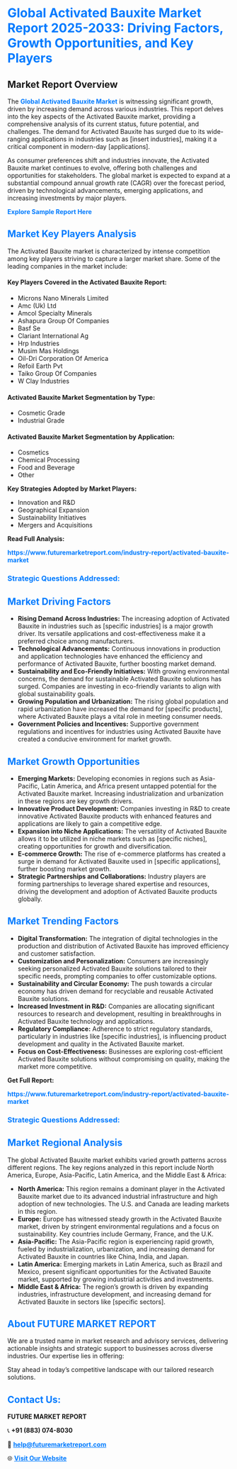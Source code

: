 <h1 style="color: #007BFF;">Global Activated Bauxite Market Report 2025-2033: Driving Factors, Growth Opportunities, and Key Players</h1>

<section id="overview">
<h2>Market Report Overview</h2>
<p>The <a href="https://www.futuremarketreport.com/industry-report/activated-bauxite-market" style="color: #007BFF; text-decoration: none;"><strong>Global Activated Bauxite Market</strong></a> is witnessing significant growth, driven by increasing demand across various industries. This report delves into the key aspects of the Activated Bauxite market, providing a comprehensive analysis of its current status, future potential, and challenges. The demand for Activated Bauxite has surged due to its wide-ranging applications in industries such as [insert industries], making it a critical component in modern-day [applications].</p>
<p>As consumer preferences shift and industries innovate, the Activated Bauxite market continues to evolve, offering both challenges and opportunities for stakeholders. The global market is expected to expand at a substantial compound annual growth rate (CAGR) over the forecast period, driven by technological advancements, emerging applications, and increasing investments by major players.</p>
</section>

<section id="overview">
<p><a href="https://www.futuremarketreport.com/request-sample/reportId=29980" style="color: #007BFF; text-decoration: none;"><strong>Explore Sample Report Here</strong></a></p>
</section>

<section id="key-players">
<h2 style="color: #007BFF;">Market Key Players Analysis</h2>
<p>The Activated Bauxite market is characterized by intense competition among key players striving to capture a larger market share. Some of the leading companies in the market include:</p>
<h4>Key Players Covered in the Activated Bauxite Report:</h4>
<ul><li>Microns Nano Minerals Limited</li><li>Amc (Uk) Ltd</li><li>Amcol Specialty Minerals</li><li>Ashapura Group Of Companies</li><li>Basf Se</li><li>Clariant International Ag</li><li>Hrp Industries</li><li>Musim Mas Holdings</li><li>Oil-Dri Corporation Of America</li><li>Refoil Earth Pvt</li><li>Taiko Group Of Companies</li><li>W Clay Industries</li></ul>
<h4>Activated Bauxite Market Segmentation by Type:</h4>
<ul><li>Cosmetic Grade</li><li>Industrial Grade</li></ul>

<h4>Activated Bauxite Market Segmentation by Application:</h4>
<ul><li>Cosmetics</li><li>Chemical Processing</li><li>Food and Beverage</li><li>Other</li></ul>
<p><strong>Key Strategies Adopted by Market Players:</strong></p>
<ul>
<li>Innovation and R&D</li>
<li>Geographical Expansion</li>
<li>Sustainability Initiatives</li>
<li>Mergers and Acquisitions</li>
</ul>
</section>

<section>
<p><strong>Read Full Analysis: </strong></p><a href="https://www.futuremarketreport.com/industry-report/activated-bauxite-market" style="color: #007BFF; text-decoration: none;"><strong>https://www.futuremarketreport.com/industry-report/activated-bauxite-market</strong></a>
<h3 style="color: #007BFF;">Strategic Questions Addressed:</h3>
</section>

<section id="driving-factors">
<h2 style="color: #007BFF;">Market Driving Factors</h2>
<ul>
<li><strong>Rising Demand Across Industries:</strong> The increasing adoption of Activated Bauxite in industries such as [specific industries] is a major growth driver. Its versatile applications and cost-effectiveness make it a preferred choice among manufacturers.</li>
<li><strong>Technological Advancements:</strong> Continuous innovations in production and application technologies have enhanced the efficiency and performance of Activated Bauxite, further boosting market demand.</li>
<li><strong>Sustainability and Eco-Friendly Initiatives:</strong> With growing environmental concerns, the demand for sustainable Activated Bauxite solutions has surged. Companies are investing in eco-friendly variants to align with global sustainability goals.</li>
<li><strong>Growing Population and Urbanization:</strong> The rising global population and rapid urbanization have increased the demand for [specific products], where Activated Bauxite plays a vital role in meeting consumer needs.</li>
<li><strong>Government Policies and Incentives:</strong> Supportive government regulations and incentives for industries using Activated Bauxite have created a conducive environment for market growth.</li>
</ul>
</section>

<section id="growth-opportunities">
<h2 style="color: #007BFF;">Market Growth Opportunities</h2>
<ul>
<li><strong>Emerging Markets:</strong> Developing economies in regions such as Asia-Pacific, Latin America, and Africa present untapped potential for the Activated Bauxite market. Increasing industrialization and urbanization in these regions are key growth drivers.</li>
<li><strong>Innovative Product Development:</strong> Companies investing in R&D to create innovative Activated Bauxite products with enhanced features and applications are likely to gain a competitive edge.</li>
<li><strong>Expansion into Niche Applications:</strong> The versatility of Activated Bauxite allows it to be utilized in niche markets such as [specific niches], creating opportunities for growth and diversification.</li>
<li><strong>E-commerce Growth:</strong> The rise of e-commerce platforms has created a surge in demand for Activated Bauxite used in [specific applications], further boosting market growth.</li>
<li><strong>Strategic Partnerships and Collaborations:</strong> Industry players are forming partnerships to leverage shared expertise and resources, driving the development and adoption of Activated Bauxite products globally.</li>
</ul>
</section>

<section id="trending-factors">
<h2 style="color: #007BFF;">Market Trending Factors</h2>
<ul>
<li><strong>Digital Transformation:</strong> The integration of digital technologies in the production and distribution of Activated Bauxite has improved efficiency and customer satisfaction.</li>
<li><strong>Customization and Personalization:</strong> Consumers are increasingly seeking personalized Activated Bauxite solutions tailored to their specific needs, prompting companies to offer customizable options.</li>
<li><strong>Sustainability and Circular Economy:</strong> The push towards a circular economy has driven demand for recyclable and reusable Activated Bauxite solutions.</li>
<li><strong>Increased Investment in R&D:</strong> Companies are allocating significant resources to research and development, resulting in breakthroughs in Activated Bauxite technology and applications.</li>
<li><strong>Regulatory Compliance:</strong> Adherence to strict regulatory standards, particularly in industries like [specific industries], is influencing product development and quality in the Activated Bauxite market.</li>
<li><strong>Focus on Cost-Effectiveness:</strong> Businesses are exploring cost-efficient Activated Bauxite solutions without compromising on quality, making the market more competitive.</li>
</ul>
</section>

<section>
<p><strong>Get Full Report: </strong></p><a href="https://www.futuremarketreport.com/industry-report/activated-bauxite-market" style="color: #007BFF; text-decoration: none;"><strong>https://www.futuremarketreport.com/industry-report/activated-bauxite-market</strong></a>
<h3 style="color: #007BFF;">Strategic Questions Addressed:</h3>
</section>


<section id="regional-analysis">
<h2 style="color: #007BFF;">Market Regional Analysis</h2>
<p>The global Activated Bauxite market exhibits varied growth patterns across different regions. The key regions analyzed in this report include North America, Europe, Asia-Pacific, Latin America, and the Middle East & Africa:</p>
<ul>
<li><strong>North America:</strong> This region remains a dominant player in the Activated Bauxite market due to its advanced industrial infrastructure and high adoption of new technologies. The U.S. and Canada are leading markets in this region.</li>
<li><strong>Europe:</strong> Europe has witnessed steady growth in the Activated Bauxite market, driven by stringent environmental regulations and a focus on sustainability. Key countries include Germany, France, and the U.K.</li>
<li><strong>Asia-Pacific:</strong> The Asia-Pacific region is experiencing rapid growth, fueled by industrialization, urbanization, and increasing demand for Activated Bauxite in countries like China, India, and Japan.</li>
<li><strong>Latin America:</strong> Emerging markets in Latin America, such as Brazil and Mexico, present significant opportunities for the Activated Bauxite market, supported by growing industrial activities and investments.</li>
<li><strong>Middle East & Africa:</strong> The region’s growth is driven by expanding industries, infrastructure development, and increasing demand for Activated Bauxite in sectors like [specific sectors].</li>
</ul>
</section>

<footer>
<h2 style="color: #007BFF;">About FUTURE MARKET REPORT</h2>
<p>We are a trusted name in market research and advisory services, delivering actionable insights and strategic support to businesses across diverse industries. Our expertise lies in offering:</p>

<p>Stay ahead in today’s competitive landscape with our tailored research solutions.</p>

<h2 style="color: #007BFF;">Contact Us:</h2>
<p><strong>FUTURE MARKET REPORT</strong></p>
<p>📞 <strong>+91 (883) 074-8030</strong></p>
<p>📧 <strong><a href="mailto:help@futuremarketreport.com" style="color: #007BFF;">help@futuremarketreport.com</a></strong></p>
<p>🌐 <strong><a href="https://www.futuremarketreport.com/" style="color: #007BFF;">Visit Our Website</a></strong></p>
</footer>
